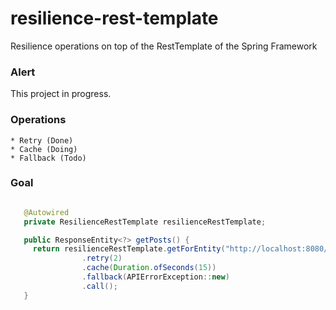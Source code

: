 # resilience-rest-template
Resilience operations on top of the RestTemplate of the Spring Framework

### Alert

This project in progress.

### Operations

    * Retry (Done)
    * Cache (Doing)
    * Fallback (Todo)

### Goal

```java

   @Autowired
   private ResilienceRestTemplate resilienceRestTemplate;

   public ResponseEntity<?> getPosts() {
     return resilienceRestTemplate.getForEntity("http://localhost:8080/posts", PostResponse.class)
                .retry(2)
                .cache(Duration.ofSeconds(15))
                .fallback(APIErrorException::new)
                .call();
   }
   
```
